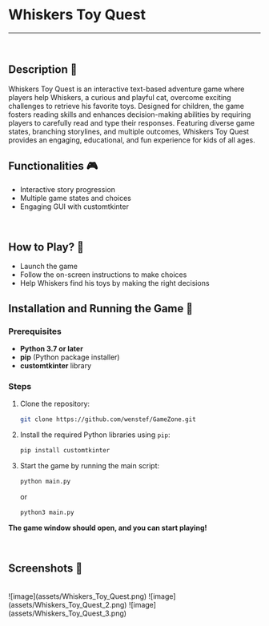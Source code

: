 # **Whiskers Toy Quest** 

---

<br>

## **Description 📃**
Whiskers Toy Quest is an interactive text-based adventure game where players help Whiskers, a curious and playful cat, overcome exciting challenges to retrieve his favorite toys. Designed for children, the game fosters reading skills and enhances decision-making abilities by requiring players to carefully read and type their responses. Featuring diverse game states, branching storylines, and multiple outcomes, Whiskers Toy Quest provides an engaging, educational, and fun experience for kids of all ages.

## **Functionalities 🎮**
- Interactive story progression
- Multiple game states and choices
- Engaging GUI with customtkinter
<br>

## **How to Play? 🎩**
- Launch the game
- Follow the on-screen instructions to make choices
- Help Whiskers find his toys by making the right decisions

## **Installation and Running the Game 🚀**
### Prerequisites
- **Python 3.7 or later**
- **pip** (Python package installer)
- **customtkinter** library

### Steps

1. Clone the repository:
   ```bash
   git clone https://github.com/wenstef/GameZone.git
    ```
2. Install the required Python libraries using `pip`:
     ```bash
     pip install customtkinter
     ```
3. Start the game by running the main script:
   ```bash
   python main.py
   ```
   or
   ```bash
   python3 main.py
   ```

**The game window should open, and you can start playing!**

<br>

## **Screenshots 📸**

<br>
<!-- add your screenshots like this -->
![image](assets/Whiskers_Toy_Quest.png)
![image](assets/Whiskers_Toy_Quest_2.png)
![image](assets/Whiskers_Toy_Quest_3.png)


<br>

